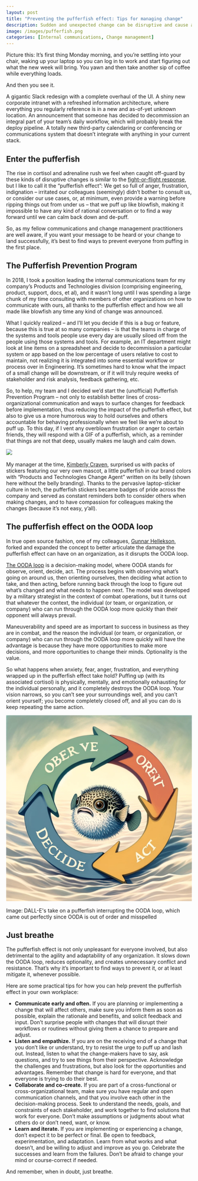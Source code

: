 ```yaml
---
layout: post
title: "Preventing the pufferfish effect: Tips for managing change"
description: Sudden and unexpected change can be disruptive and cause anxiety, fear, and frustration in the workplace. This response can slow down decision-making and create unnecessary tension and resistance. By communicating early and often, involving stakeholders in the decision-making process, listening to feedback, and being open to iteration, organizations can mitigate the pufferfish effect and more successfully manage change.
image: /images/pufferfish.png
categories: [Internal communications, Change management]
---
```



Picture this: It’s first thing Monday morning, and you’re settling into your chair, waking up your laptop so you can log in to work and start figuring out what the new week will bring. You yawn and then take another sip of coffee while everything loads. 

And then you see it.

A gigantic Slack redesign with a complete overhaul of the UI. A shiny new corporate intranet with a refreshed information architecture, where everything you regularly reference is in a new and as-of-yet unknown location. An announcement that someone has decided to decommission an integral part of your team’s daily workflow, which will probably break the deploy pipeline. A totally new third-party calendaring or conferencing or communications system that doesn’t integrate with anything in your current stack. 

## Enter the pufferfish

The rise in cortisol and adrenaline rush we feel when caught off-guard by these kinds of disruptive changes is similar to the [fight-or-flight response](https://en.wikipedia.org/wiki/Fight-or-flight_response), but I like to call it the “pufferfish effect”: We get so full of anger, frustration, indignation – irritated our colleagues (seemingly) didn’t bother to consult us, or consider our use cases, or, at minimum, even provide a warning before ripping things out from under us – that we puff up like blowfish, making it impossible to have any kind of rational conversation or to find a way forward until we can calm back down and de-puff.

So, as my fellow communications and change management practitioners are well aware, if you want your message to be heard or your change to land successfully, it’s best to find ways to prevent everyone from puffing in the first place.

## The Pufferfish Prevention Program

In 2018, I took a position leading the internal communications team for my company’s Products and Technologies division (comprising engineering, product, support, docs, et al), and it wasn’t long until I was spending a large chunk of my time consulting with members of other organizations on how to communicate with ours, all thanks to the pufferfish effect and how we all made like blowfish any time any kind of change was announced. 

What I quickly realized – and I’ll let you decide if this is a bug or feature, because this is true at so many companies – is that the teams in charge of the systems and tools people use every day are usually siloed off from the people using those systems and tools. For example, an IT department might look at line items on a spreadsheet and decide to decommission a particular system or app based on the low percentage of users relative to cost to maintain, not realizing it is integrated into some essential workflow or process over in Engineering. It’s sometimes hard to know what the impact of a small change will be downstream, or if it will truly require weeks of stakeholder and risk analysis, feedback gathering, etc.

So, to help, my team and I decided we’d start the (unofficial) Pufferfish Prevention Program – not only to establish better lines of cross-organizational communication and ways to surface changes for feedback before implementation, thus reducing the impact of the pufferfish effect, but also to give us a more humorous way to hold ourselves and others accountable for behaving professionally when we feel like we’re about to puff up. To this day, if I vent any overblown frustration or anger to certain friends, they will respond with a GIF of a pufferfish, which, as a reminder that things are not that deep, usually makes me laugh and calm down.

<div class="about_headshot">
  <img src="{{ site:baseurl }}/images/puffer-sticker.png" />
</div>

My manager at the time, [Kimberly Craven](https://www.linkedin.com/in/kimberlycraven/), surprised us with packs of stickers featuring our very own mascot, a little pufferfish in our brand colors with “Products and Technologies Change Agent” written on its belly (shown here without the belly branding). Thanks to the pervasive laptop-sticker culture in tech, the pufferfish stickers became badges of pride across the company and served as constant reminders both to consider others when making changes, and to have compassion for colleagues making the changes (because it’s not easy, y’all).

## The pufferfish effect on the OODA loop

In true open source fashion, one of my colleagues, [Gunnar Hellekson](https://www.linkedin.com/in/gunnarhellekson/), forked and expanded the concept to better articulate the damage the pufferfish effect can have on an organization, as it disrupts the OODA loop.

[The OODA loop](https://en.wikipedia.org/wiki/OODA_loop) is a decision-making model, where OODA stands for observe, orient, decide, act. The process begins with observing what’s going on around us, then orienting ourselves, then deciding what action to take, and then acting, before running back through the loop to figure out what’s changed and what needs to happen next. The model was developed by a military strategist in the context of combat operations, but it turns out that whatever the context, the individual (or team, or organization, or company) who can run through the OODA loop more quickly than their opponent will always prevail. 

Maneuverability and speed are as important to success in business as they are in combat, and the reason the individual (or team, or organization, or company) who can run through the OODA loop more quickly will have the advantage is because they have more opportunities to make more decisions, and more opportunities to change their minds. Optionality is the value.

So what happens when anxiety, fear, anger, frustration, and everything wrapped up in the pufferfish effect take hold? Puffing up (with its associated cortisol) is physically, mentally, and emotionally exhausting for the individual personally, and it completely destroys the OODA loop. Your vision narrows, so you can’t see your surroundings well, and you can’t orient yourself; you become completely closed off, and all you can do is keep repeating the same action. 

![DALL-E's take on a pufferfish interrupting the OODA loop](/images/Dall-e-ooda.png)

<div class="image_caption">
  <p>Image: DALL-E's take on a pufferfish interrupting the OODA loop, which came out perfectly since OODA is out of order and misspelled</p>
</div>

## Just breathe

The pufferfish effect is not only unpleasant for everyone involved, but also detrimental to the agility and adaptability of any organization. It slows down the OODA loop, reduces optionality, and creates unnecessary conflict and resistance. That’s why it’s important to find ways to prevent it, or at least mitigate it, whenever possible.

Here are some practical tips for how you can help prevent the pufferfish effect in your own workplace:

* **Communicate early and often.** If you are planning or implementing a change that will affect others, make sure you inform them as soon as possible, explain the rationale and benefits, and solicit feedback and input. Don’t surprise people with changes that will disrupt their workflows or routines without giving them a chance to prepare and adjust.
* **Listen and empathize.** If you are on the receiving end of a change that you don’t like or understand, try to resist the urge to puff up and lash out. Instead, listen to what the change-makers have to say, ask questions, and try to see things from their perspective. Acknowledge the challenges and frustrations, but also look for the opportunities and advantages. Remember that change is hard for everyone, and that everyone is trying to do their best.
* **Collaborate and co-create.** If you are part of a cross-functional or cross-organizational team, make sure you have regular and open communication channels, and that you involve each other in the decision-making process. Seek to understand the needs, goals, and constraints of each stakeholder, and work together to find solutions that work for everyone. Don’t make assumptions or judgments about what others do or don’t need, want, or know. 
* **Learn and iterate.** If you are implementing or experiencing a change, don’t expect it to be perfect or final. Be open to feedback, experimentation, and adaptation. Learn from what works and what doesn’t, and be willing to adjust and improve as you go. Celebrate the successes and learn from the failures. Don’t be afraid to change your mind or course-correct if needed.

And remember, when in doubt, just breathe.
